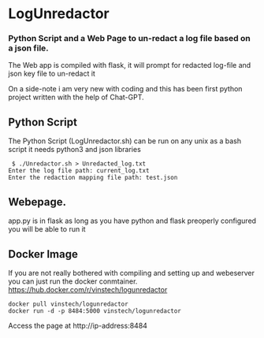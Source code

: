 # LogUnredactor
### Python Script and a Web Page to un-redact a log file based on a json file. 
The Web app is compiled with flask, it will prompt for redacted log-file and json key file to un-redact it

On a side-note i am very new with coding and this has been first python project written with the help of Chat-GPT. 

## Python Script

The Python Script (LogUnredactor.sh) can be run on any unix as a bash script 
it needs python3 and json libraries

```
 $ ./Unredactor.sh > Unredacted_log.txt
Enter the log file path: current_log.txt 
Enter the redaction mapping file path: test.json
```

## Webepage. 
app.py is in flask as long as you have python and flask preoperly configured you will be able to run it 

## Docker Image 
If you are not really bothered with compiling and setting up and webeserver you can just run the docker conmtainer. 
https://hub.docker.com/r/vinstech/logunredactor

```
docker pull vinstech/logunredactor
docker run -d -p 8484:5000 vinstech/logunredactor
```
Access the page at http://ip-address:8484

